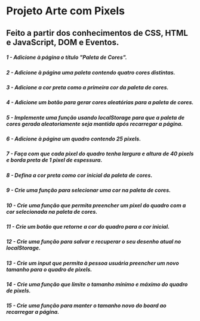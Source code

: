# Projeto Arte com Pixels 
## Feito a partir dos conhecimentos de CSS, HTML e JavaScript, DOM e Eventos.
##### 1 - Adicione à página o título "Paleta de Cores".
##### 2 - Adicione à página uma paleta contendo quatro cores distintas.
##### 3 - Adicione a cor preta como a primeira cor da paleta de cores.
##### 4 - Adicione um botão para gerar cores aleatórias para a paleta de cores.
##### 5 - Implemente uma função usando localStorage para que a paleta de cores gerada aleatoriamente seja mantida após recarregar a página.
##### 6 - Adicione à página um quadro contendo 25 pixels.
##### 7 - Faça com que cada pixel do quadro tenha largura e altura de 40 pixels e borda preta de 1 pixel de espessura.
##### 8 - Defina a cor preta como cor inicial da paleta de cores.
##### 9 - Crie uma função para selecionar uma cor na paleta de cores.
##### 10 - Crie uma função que permita preencher um pixel do quadro com a cor selecionada na paleta de cores.
##### 11 - Crie um botão que retorne a cor do quadro para a cor inicial.
##### 12 - Crie uma função para salvar e recuperar o seu desenho atual no localStorage.
##### 13 - Crie um input que permita à pessoa usuária preencher um novo tamanho para o quadro de pixels.
##### 14 - Crie uma função que limite o tamanho mínimo e máximo do quadro de pixels.
##### 15 - Crie uma função para manter o tamanho novo do board ao recarregar a página.
